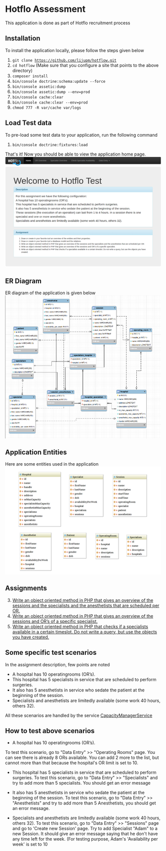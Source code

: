 # Hotflo Assessment

This application is done as part of Hotflo recruitment process

## Installation

To install the application locally, please follow the steps given below

1. <code>git clone https://github.com/lijupm/hotflow.git</code>
2. <code>cd hotflow</code>
(Make sure that you configure a site that points to the above directory)
3. <code>composer install</code>
4. <code>bin/console doctrine:schema:update --force</code>
5. <code>bin/console assetic:dump</code>
6. <code>bin/console assetic:dump --env=prod</code>
7. <code>bin/console cache:clear</code>
8. <code>bin/console cache:clear --env=prod</code>
9. <code>chmod 777 -R var/cache var/logs</code>

## Load Test data
To pre-load some test data to your application, run the following command

1. <code>bin/console doctrine:fixtures:load</code>

That's it! Now you should be able to view the application home page. 
![Alt text](/web/images/homepage.png?raw=true "Home page")

## ER Diagram
ER diagram of the application is given below
![Alt text](/web/images/er_diagram.png?raw=true "ER Diagram")

## Application Entities
Here are some entities used in the application
![Alt text](/web/images/entities.png?raw=true "Home page")

## Assignments
3. [Write an object oriented method in PHP that gives an overview of the sessions and the specialists and the anesthetists that are scheduled per OR.](https://github.com/lijupm/hotflow/blob/master/src/Hotflo/ORBundle/Controller/OperatingRoomController.php#L34)
4. [Write an object oriented method in PHP that gives an overview of the sessions and OR’s of a specific specialist.](https://github.com/lijupm/hotflow/blob/master/src/Hotflo/ORBundle/Controller/SpecialistController.php#L37)
5. [Write an object oriented method in PHP that checks if a specialists available in a certain timeslot. Do not write a query, but use the objects you have created.](https://github.com/lijupm/hotflow/blob/master/src/Hotflo/ORBundle/Controller/SpecialistController.php#L53)


## Some specific test scenarios
In the assignment description, few points are noted
* A hospital has 10 operatingrooms (OR’s).
* This hospital has 5 specialists in service that are scheduled to perform surgeries.
* It also has 5 anesthetists in service who sedate the patient at the beginning of the session.
* Specialists and anesthetists are limitedly available (some work 40 hours, others 32).

All these scenarios are handled by the service [CapacityManagerService](https://github.com/lijupm/hotflow/blob/master/src/Hotflo/ORBundle/Service/CapacityManagerService.php)

## How to test above scenarios
* A hospital has 10 operatingrooms (OR’s).

 To test this scenario, go to "Data Entry" >> "Operating Rooms" page. You can see there is already 8 ORs available. You can add 2 more to the list, but cannot more than that because the hospital's OR limit is set to 10. 

* This hospital has 5 specialists in service that are scheduled to perform surgeries.
 To test this scenario, go to "Data Entry" >> "Specialists" and try to add more than 5 specialists. You should get an error message

* It also has 5 anesthetists in service who sedate the patient at the beginning of the session.
To test this scenario, go to "Data Entry" >> "Anesthetists" and try to add more than 5 Anesthetists, you should get an error message. 

* Specialists and anesthetists are limitedly available (some work 40 hours, others 32).
To test this scenario, go to "Data Entry" >> "Sessions" page and go to 'Create new Session' page. Try to add Specialist "Adam" to a new Session. It should give an error message saying that he don't have any time left for the week. (For testing purpose, Adam's 'Availability per week' is set to 10
